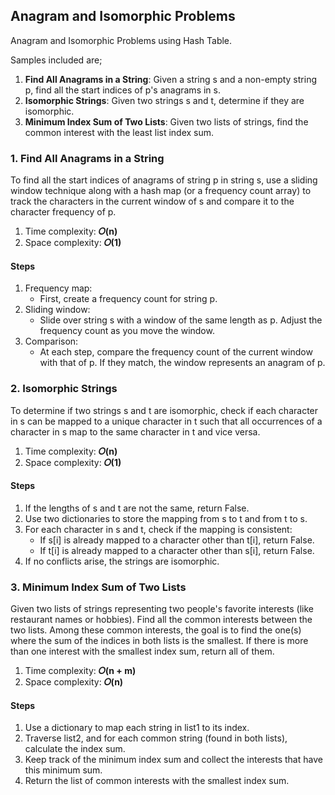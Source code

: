 ## Anagram and Isomorphic Problems
Anagram and Isomorphic Problems using Hash Table.

Samples included are;
1. <b>Find All Anagrams in a String</b>: Given a string s and a non-empty string p, find all the start indices of p's anagrams in s.
2. <b>Isomorphic Strings</b>: Given two strings s and t, determine if they are isomorphic.
3. <b>Minimum Index Sum of Two Lists</b>: Given two lists of strings, find the common interest with the least list index sum.


### 1. Find All Anagrams in a String
To find all the start indices of anagrams of string p in string s, use a sliding window technique along with a hash map (or a frequency count array) to track the characters in the current window of s and compare it to the character frequency of p.

1. Time complexity: <b>𝑂(n)</b>
2. Space complexity: <b>𝑂(1)</b>

#### Steps
1. Frequency map:
    - First, create a frequency count for string p.
2. Sliding window:
    - Slide over string s with a window of the same length as p. Adjust the frequency count as you move the window.
3. Comparison:
    - At each step, compare the frequency count of the current window with that of p. If they match, the window represents an anagram of p.


### 2. Isomorphic Strings
To determine if two strings s and t are isomorphic, check if each character in s can be mapped to a unique character in t such that all occurrences of a character in s map to the same character in t and vice versa.

1. Time complexity: <b>𝑂(n)</b>
2. Space complexity: <b>𝑂(1)</b>

#### Steps
1. If the lengths of s and t are not the same, return False.
2. Use two dictionaries to store the mapping from s to t and from t to s.
3. For each character in s and t, check if the mapping is consistent:
    - If s[i] is already mapped to a character other than t[i], return False.
    - If t[i] is already mapped to a character other than s[i], return False.
4. If no conflicts arise, the strings are isomorphic.


### 3. Minimum Index Sum of Two Lists
Given two lists of strings representing two people's favorite interests (like restaurant names or hobbies). Find all the common interests between the two lists. Among these common interests, the goal is to find the one(s) where the sum of the indices in both lists is the smallest. If there is more than one interest with the smallest index sum, return all of them.

1. Time complexity: <b>𝑂(n + m)</b>
2. Space complexity: <b>𝑂(n)</b>

#### Steps
1. Use a dictionary to map each string in list1 to its index.
2. Traverse list2, and for each common string (found in both lists), calculate the index sum.
3. Keep track of the minimum index sum and collect the interests that have this minimum sum.
4. Return the list of common interests with the smallest index sum.